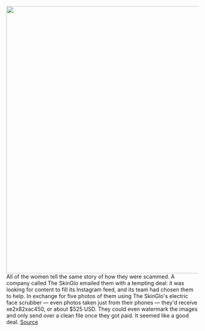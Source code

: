 <img src='https://cdn.vox-cdn.com/thumbor/Zh-u2oVodm9jFAbLlrXLINFI_qI=/0x0:2400x2400/1200x800/filters:focal(1008x1008:1392x1392)/cdn.vox-cdn.com/uploads/chorus_image/image/68566291/Photo_12_12_2020__15_13_52__1_.0.jpg' width='700px' /><br/>
All of the women tell the same story of how they were scammed. A company called The SkinGlo emailed them with a tempting deal: it was looking for content to fill its Instagram feed, and its team had chosen them to help. In exchange for five photos of them using The SkinGlo's electric face scrubber — even photos taken just from their phones — they'd receive xe2x82xac450, or about $525 USD. They could even watermark the images and only send over a clean file once they got paid. It seemed like a good deal.
<a href='https://www.theverge.com/22195081/the-skin-glo-skinglo-instagram-scam-creator-influencer-skin-care'> Source <a/>